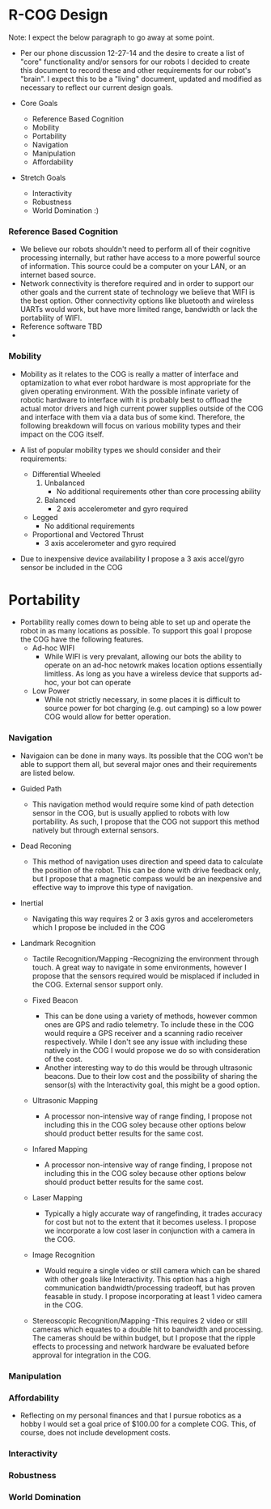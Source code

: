 R-COG Design
============

Note:  I expect the below paragraph to go away at some point.

- Per our phone discussion 12-27-14 and the desire to create a list of "core" functionality and/or sensors for our robots I decided to create this document to record these and other requirements for our robot's "brain".  I expect this to be a "living" document, updated and modified as necessary to reflect our current design goals.


+ Core Goals
  - Reference Based Cognition
  - Mobility
  - Portability
  - Navigation
  - Manipulation
  - Affordability

+ Stretch Goals
  - Interactivity
  - Robustness
  - World Domination :)

###  Reference Based Cognition
  + We believe our robots shouldn't need to perform all of their cognitive processing internally, but rather have access to a more powerful source of information.  This source could be a computer on your LAN, or an internet based source.
  + Network connectivity is therefore required and in order to support our other goals and the current state of technology we believe that WIFI is the best option.  Other connectivity options like bluetooth and wireless UARTs would work, but have more limited range, bandwidth or lack the portability of WIFI.
  + Reference software TBD
  + 
  
### Mobility
  + Mobility as it relates to the COG is really a matter of interface and optamization to what ever robot hardware is most appropriate for the given operating environment.  With the possible infinate variety of robotic hardware to interface with it is probably best to offload the actual motor drivers and high current power supplies outside of the COG and interface with them via a data bus of some kind.  Therefore, the following breakdown will focus on various mobility types and their impact on the COG itself.

  + A list of popular mobility types we should consider and their requirements:
    - Differential Wheeled
      1. Unbalanced
          - No additional requirements other than core processing ability
      2. Balanced
          - 2 axis accelerometer and gyro required
    - Legged
      - No additional requirements
    - Proportional and Vectored Thrust
      - 3 axis accelerometer and gyro required

  + Due to inexpensive device availability I propose a 3 axis accel/gyro sensor be included in the COG

# Portability
  + Portability really comes down to being able to set up and operate the robot in as many locations as possible. To support this goal I propose the COG have the following features.
    - Ad-hoc WIFI
      - While WIFI is very prevalant, allowing our bots the ability to operate on an ad-hoc netowrk makes location options essentially limitless.  As long as you have a wireless device that supports ad-hoc, your bot can operate
    - Low Power
      - While not strictly necessary, in some places it is difficult to source power for bot charging (e.g. out camping) so a low power COG would allow for better operation.
    
### Navigation
  + Navigaion can be done in many ways.  Its possible that the COG won't be able to support them all, but several major ones and their requirements are listed below.
  
  + Guided Path
    - This navigation method would require some kind of path detection sensor in the COG, but is usually applied to robots with low portability.  As such, I propose that the COG not support this method natively but through external sensors. 
  + Dead Reconing
    - This method of navigation uses direction and speed data to calculate the position of the robot.  This can be done with drive feedback only, but I propose that a magnetic compass would be an inexpensive and effective way to improve this type of navigation.
  + Inertial
    - Navigating this way requires 2 or 3 axis gyros and accelerometers which I propose be included in the COG

  + Landmark Recognition
    - Tactile Recognition/Mapping
      -Recognizing the environment through touch.  A great way to navigate in some environments, however I propose that the sensors required would be misplaced if included in the COG.  External sensor support only.

    - Fixed Beacon
      - This can be done using a variety of methods, however common ones are GPS and radio telemetry.  To include these in the COG would require a GPS receiver and a scanning radio receiver respectively.  While I don't see any issue with including these natively in the COG I would propose we do so with consideration of the cost.
      - Another interesting way to do this would be through ultrasonic beacons.  Due to their low cost and the possibility of sharing the sensor(s) with the Interactivity goal, this might be a good option.
      
    - Ultrasonic Mapping
      - A processor non-intensive way of range finding, I propose not including this in the COG soley because other options below should product better results for the same cost.
      
    - Infared Mapping
      - A processor non-intensive way of range finding, I propose not including this in the COG soley because other options below should product better results for the same cost.
      
    - Laser Mapping
      - Typically a higly accurate way of rangefinding, it trades accuracy for cost but not to the extent that it becomes useless.  I propose we incorporate a low cost laser in conjunction with a camera in the COG.
      
    - Image Recognition
      - Would require a single video or still camera which can be shared with other goals like Interactivity. This option has a high communication bandwidth/processing tradeoff, but has proven feasable in study.  I propose incorporating at least 1 video camera in the COG.
      
    - Stereoscopic Recognition/Mapping
      -This requires 2 video or still cameras which equates to a double hit to bandwidth and processing.  The cameras should be within budget, but I propose that the ripple effects to processing and network hardware be evaluated before approval for integration in the COG. 

### Manipulation

### Affordability
  + Reflecting on my personal finances and that I pursue robotics as a hobby I would set a goal price of $100.00 for a complete COG.  This, of course, does not include development costs.

### Interactivity
### Robustness
### World Domination
